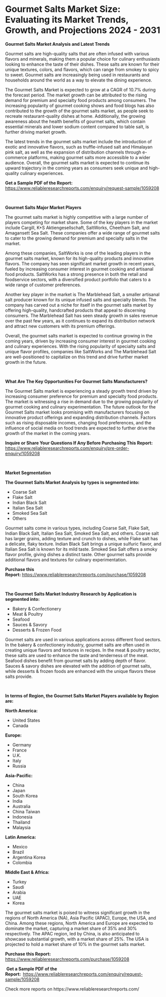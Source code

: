 <p><h1>Gourmet Salts Market Size: Evaluating its Market Trends, Growth, and Projections 2024 - 2031</h1></p><p><strong>Gourmet Salts Market Analysis and Latest Trends</strong></p>
<p><p>Gourmet salts are high-quality salts that are often infused with various flavors and minerals, making them a popular choice for culinary enthusiasts looking to enhance the taste of their dishes. These salts are known for their unique textures, colors, and flavors, which can range from smokey to spicy to sweet. Gourmet salts are increasingly being used in restaurants and households around the world as a way to elevate the dining experience.</p><p>The Gourmet Salts Market is expected to grow at a CAGR of 10.7% during the forecast period. The market growth can be attributed to the rising demand for premium and specialty food products among consumers. The increasing popularity of gourmet cooking shows and food blogs has also contributed to the growth of the gourmet salts market, as people seek to recreate restaurant-quality dishes at home. Additionally, the growing awareness about the health benefits of gourmet salts, which contain essential minerals and lower sodium content compared to table salt, is further driving market growth.</p><p>The latest trends in the gourmet salts market include the introduction of exotic and innovative flavors, such as truffle-infused salt and Himalayan pink salt, as well as the expansion of distribution channels through e-commerce platforms, making gourmet salts more accessible to a wider audience. Overall, the gourmet salts market is expected to continue its upward trajectory in the coming years as consumers seek unique and high-quality culinary experiences.</p></p>
<p><strong>Get a Sample PDF of the Report:&nbsp;</strong> <a href="https://www.reliableresearchreports.com/enquiry/request-sample/1059208">https://www.reliableresearchreports.com/enquiry/request-sample/1059208</a></p>
<p>&nbsp;</p>
<p><strong>Gourmet Salts Major Market Players</strong></p>
<p><p>The gourmet salts market is highly competitive with a large number of players competing for market share. Some of the key players in the market include Cargill, K+S Aktiengesellschaft, SaltWorks, Cheetham Salt, and Amagansett Sea Salt. These companies offer a wide range of gourmet salts to cater to the growing demand for premium and specialty salts in the market.</p><p>Among these companies, SaltWorks is one of the leading players in the gourmet salts market, known for its high-quality products and innovative flavors. The company has seen significant market growth in recent years, fueled by increasing consumer interest in gourmet cooking and artisanal food products. SaltWorks has a strong presence in both the retail and foodservice sectors, with a diversified product portfolio that caters to a wide range of customer preferences.</p><p>Another key player in the market is The Marblehead Salt, a smaller artisanal salt producer known for its unique infused salts and specialty blends. The company has carved out a niche for itself in the gourmet salts market by offering high-quality, handcrafted products that appeal to discerning consumers. The Marblehead Salt has seen steady growth in sales revenue over the past few years, as it continues to expand its distribution network and attract new customers with its premium offerings.</p><p>Overall, the gourmet salts market is expected to continue growing in the coming years, driven by increasing consumer interest in gourmet cooking and culinary experiences. With the rising popularity of specialty salts and unique flavor profiles, companies like SaltWorks and The Marblehead Salt are well-positioned to capitalize on this trend and drive further market growth in the future.</p></p>
<p>&nbsp;</p>
<p><strong>What Are The Key Opportunities For Gourmet Salts Manufacturers?</strong></p>
<p><p>The Gourmet Salts market is experiencing a steady growth trend driven by increasing consumer preference for premium and specialty food products. The market is witnessing a rise in demand due to the growing popularity of gourmet cooking and culinary experimentation. The future outlook for the Gourmet Salts market looks promising with manufacturers focusing on innovative product offerings and expanding distribution channels. Factors such as rising disposable incomes, changing food preferences, and the influence of social media on food trends are expected to further drive the growth of the market in the coming years.</p></p>
<p><strong>Inquire or Share Your Questions If Any Before Purchasing This Report:</strong> <a href="https://www.reliableresearchreports.com/enquiry/pre-order-enquiry/1059208">https://www.reliableresearchreports.com/enquiry/pre-order-enquiry/1059208</a></p>
<p>&nbsp;</p>
<p><strong>Market Segmentation</strong></p>
<p><strong>The Gourmet Salts Market Analysis by types is segmented into:</strong></p>
<p><ul><li>Coarse Salt</li><li>Flake Salt</li><li>Indian Black Salt</li><li>Italian Sea Salt</li><li>Smoked Sea Salt</li><li>Others</li></ul></p>
<p><p>Gourmet salts come in various types, including Coarse Salt, Flake Salt, Indian Black Salt, Italian Sea Salt, Smoked Sea Salt, and others. Coarse salt has larger grains, adding texture and crunch to dishes, while Flake salt has a delicate, flaky texture. Indian Black Salt brings a unique sulfuric flavor, and Italian Sea Salt is known for its mild taste. Smoked Sea Salt offers a smoky flavor profile, giving dishes a distinct taste. Other gourmet salts provide additional flavors and textures for culinary experimentation.</p></p>
<p><strong>Purchase this Report:&nbsp;</strong><a href="https://www.reliableresearchreports.com/purchase/1059208">https://www.reliableresearchreports.com/purchase/1059208</a></p>
<p>&nbsp;</p>
<p><strong>The Gourmet Salts Market Industry Research by Application is segmented into:</strong></p>
<p><ul><li>Bakery & Confectionery</li><li>Meat & Poultry</li><li>Seafood</li><li>Sauces & Savory</li><li>Desserts & Frozen Food</li></ul></p>
<p><p>Gourmet salts are used in various applications across different food sectors. In the bakery & confectionery industry, gourmet salts are often used in creating unique flavors and textures in recipes. In the meat & poultry sector, these salts are used to enhance the taste and tenderness of the meat. Seafood dishes benefit from gourmet salts by adding depth of flavor. Sauces & savory dishes are elevated with the addition of gourmet salts, while desserts & frozen foods are enhanced with the unique flavors these salts provide.</p></p>
<p>&nbsp;</p>
<p><strong>In terms of Region, the Gourmet Salts Market Players available by Region are:</strong></p>
<p>
    <p> <strong> North America: </strong>
        <ul>
            <li>United States</li>
            <li>Canada</li>
        </ul>
        </p> 
    <p> <strong> Europe: </strong>
        <ul>
            <li>Germany</li>
            <li>France</li>
            <li>U.K.</li>
            <li>Italy</li>
            <li>Russia</li>
        </ul>
        </p> 
    <p> <strong> Asia-Pacific: </strong>
        <ul>
            <li>China</li>
            <li>Japan</li>
            <li>South Korea</li>
            <li>India</li>
            <li>Australia</li>
            <li>China Taiwan</li>
            <li>Indonesia</li>
            <li>Thailand</li>
            <li>Malaysia</li>
        </ul>
        </p> 
    <p> <strong> Latin America: </strong>
        <ul>
            <li>Mexico</li>
            <li>Brazil</li>
            <li>Argentina Korea</li>
            <li>Colombia</li>
        </ul>
        </p> 
    <p> <strong> Middle East & Africa: </strong>
        <ul>
            <li>Turkey</li>
            <li>Saudi</li>
            <li>Arabia</li>
            <li>UAE</li>
            <li>Korea</li>
        </ul>
    </p>
    </p>
<p><p>The gourmet salts market is poised to witness significant growth in the regions of North America (NA), Asia Pacific (APAC), Europe, the USA, and China. Among these regions, North America and Europe are expected to dominate the market, capturing a market share of 35% and 30% respectively. The APAC region, led by China, is also anticipated to showcase substantial growth, with a market share of 25%. The USA is projected to hold a market share of 10% in the gourmet salts market.</p></p>
<p><strong>Purchase this Report: </strong><a href="https://www.reliableresearchreports.com/purchase/1059208">https://www.reliableresearchreports.com/purchase/1059208</a></p>
<p>&nbsp;<strong>Get a Sample PDF of the Report:&nbsp;&nbsp;</strong><a href="https://www.reliableresearchreports.com/enquiry/request-sample/1059208">https://www.reliableresearchreports.com/enquiry/request-sample/1059208</a></p>
<p><strong></strong></p>
<p>Check more reports on https://www.reliableresearchreports.com/</p>
